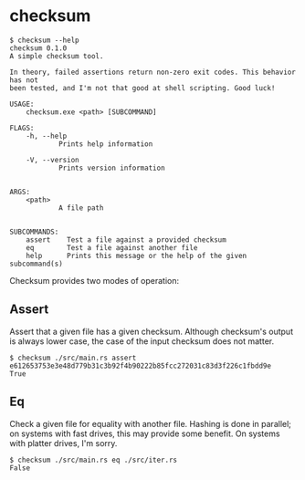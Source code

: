 # checksum

```shell
$ checksum --help
checksum 0.1.0
A simple checksum tool.

In theory, failed assertions return non-zero exit codes. This behavior has not
been tested, and I'm not that good at shell scripting. Good luck!

USAGE:
    checksum.exe <path> [SUBCOMMAND]

FLAGS:
    -h, --help
            Prints help information

    -V, --version
            Prints version information


ARGS:
    <path>
            A file path


SUBCOMMANDS:
    assert    Test a file against a provided checksum
    eq        Test a file against another file
    help      Prints this message or the help of the given subcommand(s)
```

Checksum provides two modes of operation:

## Assert

Assert that a given file has a given checksum. Although checksum's output is always lower case, the case of the input checksum does not matter.

```shell
$ checksum ./src/main.rs assert e612653753e3e48d779b31c3b92f4b90222b85fcc272031c83d3f226c1fbdd9e
True
```

## Eq

Check a given file for equality with another file. Hashing is done in parallel; on systems with fast drives, this may provide some benefit. On systems with platter drives, I'm sorry.

```shell
$ checksum ./src/main.rs eq ./src/iter.rs
False
```
